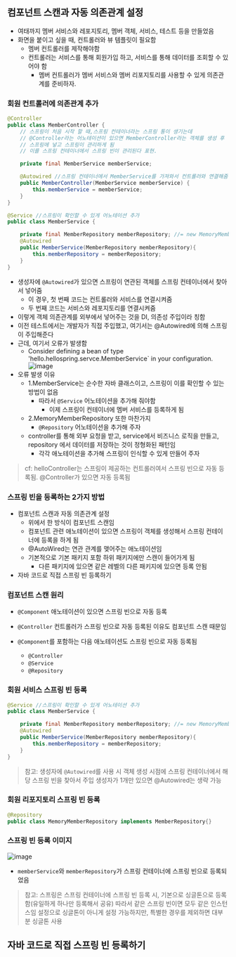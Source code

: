 ## 컴포넌트 스캔과 자동 의존관계 설정
- 여태까지 멤버 서비스와 레포지토리, 멤버 객체, 서비스, 테스트 등을 만들었음
- 화면을 붙이고 싶을 때, 컨트롤러와 뷰 템플릿이 필요함
  - 멤버 컨트롤러를 제작해야함
  - 컨트롤러는 서비스를 통해 회원가입 하고, 서비스를 통해 데이터를 조회할 수 있어야 함
    - 멤버 컨트롤러가 멤버 서비스와 멤버 리포지토리를 사용할 수 있게 의존관계를 준비하자.
### 회원 컨트롤러에 의존관계 추가
```java
@Controller
public class MemberController {
    // 스프링이 처음 시작 할 때,스프링 컨테이너라는 스프링 통이 생기는데
    // @Controller라는 어노테이션이 있으면 MemberController라는 객체를 생성 후
    // 스프링에 넣고 스프링이 관리하게 됨
    // 이를 스프링 컨테이너에서 스프링 빈이 관리된다 표현.

    private final MemberService memberService;

    @Autowired //스프링 컨테이너에서 MemberService를 가져와서 컨트롤러와 연결해줌
    public MemberController(MemberService memberService) {
        this.memberService = memberService;
    }
}
```
```java
@Service //스프링이 확인할 수 있게 어노테이션 추가
public class MemberService {

    private final MemberRepository memberRepository; //= new MemoryMemberRepository();
    @Autowired
    public MemberService(MemberRepository memberRepository){
        this.memberRepository = memberRepository;
    }
}
```
- 생성자에 `@Autowired`가 있으면 스프링이 연관된 객체를 스프링 컨테이너에서 찾아서 넣어줌
  - 이 경우, 첫 번째 코드는 컨트롤러와 서비스를 연결시켜줌
  - 두 번째 코드는 서비스와 레포지토리를 연결시켜줌
- 이렇게 객체 의존관계를 외부에서 넣어주는 것을 DI, 의존성 주입이라 칭함
- 이전 테스트에서는 개발자가 직접 주입했고, 여기서는 @Autowired에 의해 스프링이 주입해준다
- 근데, 여기서 오류가 발생함
  - Consider defining a bean of type 'hello.hellospring.servce.MemberService` in your configuration.
![image](https://user-images.githubusercontent.com/102513932/195846731-8e55fa4f-c8d3-4cc4-a484-583aaa920007.png)
- 오류 발생 이유
  - 1.MemberService는 순수한 자바 클래스이고, 스프링이 이를 확인할 수 있는 방법이 없음
    - 따라서 `@Service` 어노테이션을 추가해 줘야함
      - 이제 스프링이 컨테이너에 멤버 서비스를 등록하게 됨
  - 2.MemoryMemberRepository 또한 마찬가지
    - `@Repository` 어노테이션을 추가해 주자
  - controller를 통해 외부 요청을 받고, service에서 비즈니스 로직을 만들고, repository 에서 데이터를 저장하는 것이 정형화된 패턴임
    - 각각 애노테이션을 추가해 스프링이 인식할 수 있게 만들어 주자
> cf: helloController는 스프링이 제공하는 컨트롤러여서 스프링 빈으로 자동 등록됨.
> @Controller가 있으면 자동 등록됨

### 스프링 빈을 등록하는 2가지 방법
- 컴포넌트 스캔과 자동 의존관계 설정
  - 위에서 한 방식이 컴포넌트 스캔임
  - 컴포넌트 관련 애노테이션이 있으면 스프링이 객체를 생성해서 스프링 컨테이너에 등록을 하게 됨
  - @AutoWired는 연관 관계를 맺어주는 애노테이션임
  - 기본적으로 기본 패키지 포함 하위 패키지에만 스캔이 들어가게 됨
    - 다른 패키지에 있으면 같은 레벨의 다른 패키지에 있으면 등록 안됨
- 자바 코드로 직접 스프링 빈 등록하기

### 컴포넌트 스캔 원리
- `@Component` 애노테이션이 있으면 스프링 빈으로 자동 등록
- `@Controller` 컨트롤러가 스프링 빈으로 자동 등록된 이유도 컴포넌트 스캔 때문임

- `@Component`를 포함하는 다음 애노테이션도 스프링 빈으로 자동 등록됨
  - `@Controller`
  - `@Service`
  - `@Repository`

### 회원 서비스 스프링 빈 등록
```java
@Service //스프링이 확인할 수 있게 어노테이션 추가
public class MemberService {

    private final MemberRepository memberRepository; //= new MemoryMemberRepository();
    @Autowired
    public MemberService(MemberRepository memberRepository){
        this.memberRepository = memberRepository;
    }
}
```
> 참고: 생성자에 `@Autowired`를 사용 시 객체 생성 시점에 스프링 컨테이너에서 해당 스프링 빈을 찾아서 주입
> 생성자가 1개만 있으면 @Autowired는 생략 가능

### 회원 리포지토리 스프링 빈 등록
```java
@Repository
public class MemoryMemberRepository implements MemberRepository{}
```

### 스프링 빈 등록 이미지
![image](https://user-images.githubusercontent.com/102513932/195861624-04407e9d-8382-4a81-9a14-04fcdc13f739.png)
- `memberService`와 `memberRepository`가 스프링 컨테이너에 스프링 빈으로 등록되었음
> 참고: 스프링은 스프링 컨테이너에 스프링 빈 등록 시, 기본으로 싱글톤으로 등록함(유일하게 하나만 등록해서 공유)
> 따라서 같은 스프링 빈이면 모두 같은 인스턴스임
> 설정으로 싱글톤이 아니게 설정 가능하지만, 특별한 경우를 제외하면 대부분 싱글톤 사용
## 자바 코드로 직접 스프링 빈 등록하기
